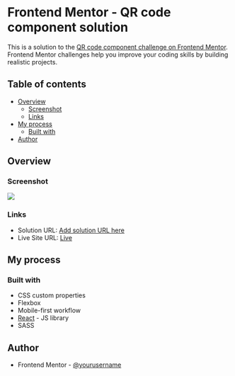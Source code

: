 # Frontend Mentor - QR code component solution

This is a solution to the [QR code component challenge on Frontend Mentor](https://www.frontendmentor.io/challenges/qr-code-component-iux_sIO_H). Frontend Mentor challenges help you improve your coding skills by building realistic projects. 

## Table of contents

- [Overview](#overview)
  - [Screenshot](#screenshot)
  - [Links](#links)
- [My process](#my-process)
  - [Built with](#built-with)
- [Author](#author)

## Overview

### Screenshot

![](.src/images/screenshot.png)

### Links

- Solution URL: [Add solution URL here](https://your-solution-url.com)
- Live Site URL: [Live](https://deserthawk.github.io/qr-code-component-3/)

## My process

### Built with

- CSS custom properties
- Flexbox
- Mobile-first workflow
- [React](https://reactjs.org/) - JS library
- SASS

## Author

- Frontend Mentor - [@yourusername](https://www.frontendmentor.io/profile/deserthawk)
